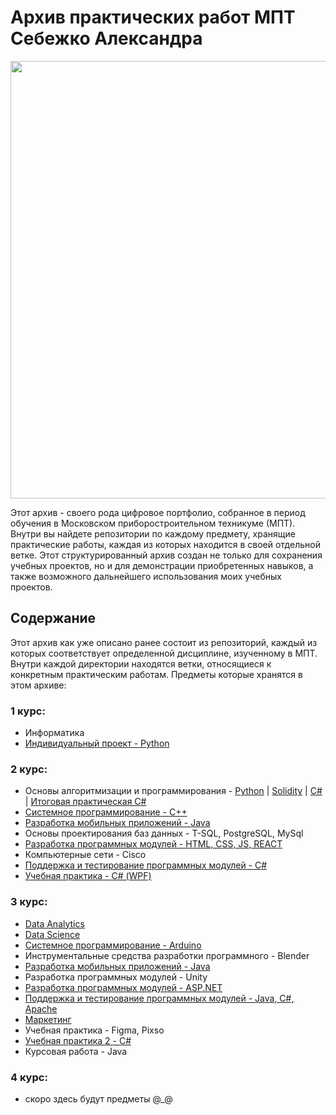 # Архив практических работ МПТ Себежко Александра

<div align="center">
  <img src="https://github.com/user-attachments/assets/1f1fc6e7-c439-4728-9fff-2617be96043b" width="700">
</div>

Этот архив - своего рода цифровое портфолио, собранное в период обучения в Московском приборостроительном техникуме (МПТ). Внутри вы найдете репозитории по каждому предмету, хранящие практические работы, каждая из которых находится в своей отдельной ветке. Этот структурированный архив создан не только для сохранения учебных проектов, но и для демонстрации приобретенных навыков, а также возможного дальнейшего использования моих учебных проектов.

## Содержание

Этот архив как уже описано ранее состоит из репозиторий, каждый из которых соответствует определенной дисциплине, изученному в МПТ. Внутри каждой директории находятся ветки, относящиеся к конкретным практическим работам. Предметы которые хранятся в этом архиве:

### 1 курс:
* Информатика
* [Индивидуальный проект - Python](https://github.com/Archive-of-practical-work-for-the-MPT/Visual-list-of-books-app)
### 2 курс:
* Основы алгоритмизации и программирования - [Python](https://github.com/Archive-of-practical-work-for-the-MPT/Homework-Python) | [Solidity](https://github.com/Archive-of-practical-work-for-the-MPT/Homework-Solidity) | [C#](https://github.com/Archive-of-practical-work-for-the-MPT/Homework-C-Sharp) | [Итоговая практическая C#](https://github.com/Archive-of-practical-work-for-the-MPT/EMIAS)
* [Системное программирование - C++](https://github.com/Archive-of-practical-work-for-the-MPT/Homework-C-Plus-Plus)
* [Разработка мобильных приложений - Java](https://github.com/Archive-of-practical-work-for-the-MPT/Homework-Java)
* Основы проектирования баз данных - T-SQL, PostgreSQL, MySql
* [Разработка программных модулей - HTML, CSS, JS, REACT](https://github.com/Archive-of-practical-work-for-the-MPT/Homework-WEB)
* Компьютерные сети - Cisco
* [Поддержка и тестирование программных модулей - C#](https://github.com/Archive-of-practical-work-for-the-MPT/Homework-Tests)
* [Учебная практика - С# (WPF)](https://github.com/Archive-of-practical-work-for-the-MPT/Industrial-Practic-C-Sharp)
### 3 курс:
* [Data Analytics](https://github.com/Archive-of-practical-work-for-the-MPT/Homework-Data-Analytics)
* [Data Science](https://github.com/Archive-of-practical-work-for-the-MPT/Homework-Data-Science)
* [Системное программирование - Arduino](https://github.com/Archive-of-practical-work-for-the-MPT/Homework-Arduino)
* Инструментальные средства разработки программного - Blender
* [Разработка мобильных приложений - Java](https://github.com/Archive-of-practical-work-for-the-MPT/Homework-Java)
* Разработка программных модулей - Unity
* [Разработка программных модулей - ASP.NET](https://github.com/Archive-of-practical-work-for-the-MPT/Homework-ASP)
* [Поддержка и тестирование программных модулей - Java, C#, Apache](https://github.com/Archive-of-practical-work-for-the-MPT/Homework-Tests)
* [Маркетинг](https://github.com/Archive-of-practical-work-for-the-MPT/Marketing)
* Учебная практика - Figma, Pixso
* [Учебная практика 2 - C#](https://github.com/Archive-of-practical-work-for-the-MPT/ISART)
* Курсовая работа - Java
### 4 курс:
* скоро здесь будут предметы @_@
